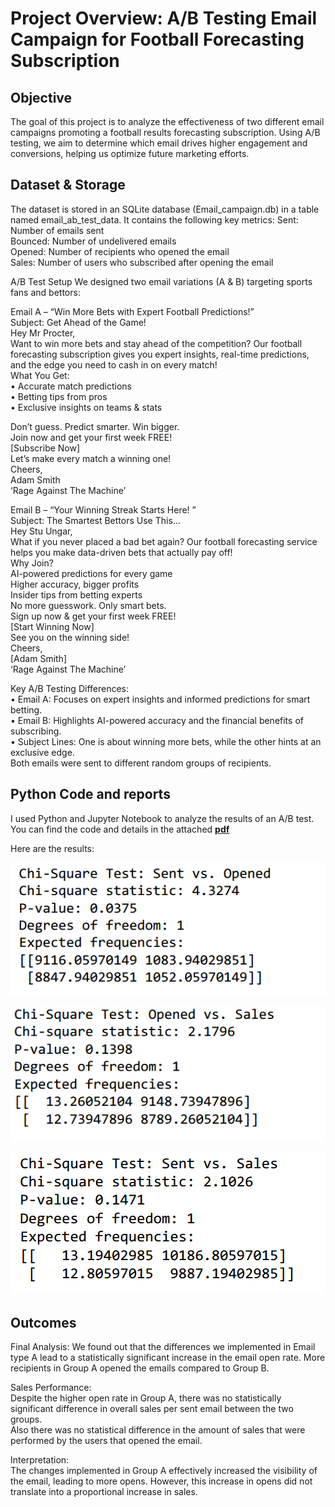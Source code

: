 # Project Overview: A/B Testing Email Campaign for Football Forecasting Subscription

## Objective
The goal of this project is to analyze the effectiveness of two different email campaigns promoting a football results forecasting subscription. Using A/B testing, we aim to determine which email drives higher engagement and conversions, helping us optimize future marketing efforts. 

## Dataset & Storage
The dataset is stored in an SQLite database (Email_campaign.db) in a table named email_ab_test_data. It contains the following key metrics:
Sent: Number of emails sent   
Bounced: Number of undelivered emails  
Opened: Number of recipients who opened the email  
Sales: Number of users who subscribed after opening the email  

A/B Test Setup
We designed two email variations (A & B) targeting sports fans and bettors:

Email A – “Win More Bets with Expert Football Predictions!”  
Subject: Get Ahead of the Game!   
Hey Mr Procter,  
Want to win more bets and stay ahead of the competition? Our football forecasting subscription gives you expert insights, real-time predictions, and the edge you need to cash in on every match!  
What You Get:  
•	Accurate match predictions  
•	Betting tips from pros  
•	Exclusive insights on teams & stats 
 
 
Don’t guess. Predict smarter. Win bigger.  
Join now and get your first week FREE!  
[Subscribe Now]  
Let’s make every match a winning one!   
Cheers,  
Adam Smith    
‘Rage Against The Machine’  



Email B – “Your Winning Streak Starts Here! ”  
Subject: The Smartest Bettors Use This…   
Hey Stu Ungar,  
What if you never placed a bad bet again? Our football forecasting service helps you make data-driven bets that actually pay off!  
Why Join?  
 AI-powered predictions for every game  
 Higher accuracy, bigger profits  
 Insider tips from betting experts  
No more guesswork. Only smart bets.  
Sign up now & get your first week FREE!  
[Start Winning Now]  
See you on the winning side!   
Cheers,  
[Adam Smith]  
‘Rage Against The Machine’  


Key A/B Testing Differences:  
•	Email A: Focuses on expert insights and informed predictions for smart betting.  
•	Email B: Highlights AI-powered accuracy and the financial benefits of subscribing.  
•	Subject Lines: One is about winning more bets, while the other hints at an exclusive edge.    
Both emails were sent to different random groups of recipients.

## Python Code and reports
I used Python and Jupyter Notebook to analyze the results of an A/B test. You can find the code and details in the attached **[pdf](https://github.com/DimKaisaris/-A-B-Testing-Email-Campaign-/blob/main/A%2CB%20final%20-%20Jupyter%20Notebook.pdf)** 

Here are the results: 


![s1](Images/s1.png) 

![s2](Images/s2.png)   

![s3](Images/s3.png)   

## Outcomes

Final Analysis: 
We found out that the differences we implemented in Email type A lead to a statistically significant increase in the email open rate. More recipients in Group A opened the emails compared to Group B.  

Sales Performance:  
Despite the higher open rate in Group A, there was no statistically significant difference in overall sales per sent email between the two groups.  
Also there was no statistical difference in the amount of sales that were performed by the users that opened the email.

Interpretation:  
The changes implemented in Group A effectively increased the visibility of the email, leading to more opens. 
However, this increase in opens did not translate into a proportional increase in sales.  



